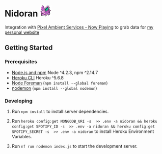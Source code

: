 # Nidoran ![Nidoran](cryptonym.png)

Integration with [Pixel Ambient Services - Now Playing](https://play.google.com/store/apps/details?id=com.google.intelligence.sense) to grab data for [my personal website](http://braxtondiggs.com)

## Getting Started

### Prerequisites

- [Node.js and npm](nodejs.org) Node ^4.2.3, npm ^2.14.7
- [Heroku CLI](https://devcenter.heroku.com/articles/getting-started-with-nodejs) Heroku ^5.6.8
- [Node Foreman](https://github.com/strongloop/node-foreman) (`npm install --global foreman`)
- [nodemon](https://nodemon.io/) (`npm install --global nodemon`)

### Developing

1. Run `npm install` to install server dependencies.

2. Run `heroku config:get MONGODB_URI -s  >> .env -a nidoran && heroku config:get SPOTIFY_ID -s  >> .env -a nidoran && heroku config:get SPOTIFY_SECRET -s  >> .env -a nidoran` to install Heroku Environment Variables.

3. Run `nf run nodemon index.js` to start the development server.
